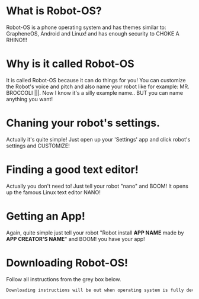# What is Robot-OS?
Robot-OS is a phone operating system and has themes similar to: GrapheneOS, Android and Linux! and has enough security to CHOKE A RHINO!!!

# Why is it called Robot-OS
It is called Robot-OS because it can do things for you! You can customize the Robot's voice and pitch and also name your robot like for example: MR. BROCCOLI |||. Now I know it's a silly example name.. BUT you can name anything you want!

# Chaning your robot's settings.
Actually it's quite simple! Just open up your 'Settings' app and click robot's settings and CUSTOMIZE!

# Finding a good text editor!
Actually you don't need to! Just tell your robot "nano" and BOOM! It opens up the famous Linux text editor NANO!

# Getting an App!
Again, quite simple just tell your robot "Robot install **APP NAME** made by **APP CREATOR'S NAME**" and BOOM! you have your app!

# Downloading Robot-OS!
Follow all instructions from the grey box below.

```markdown
Downloading instructions will be out when operating system is fully developed!
